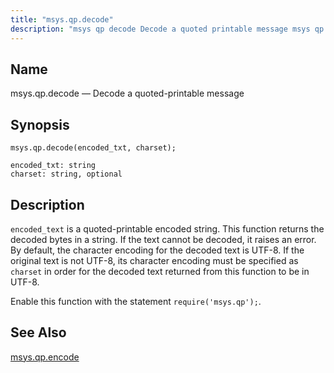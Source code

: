 ```yaml
---
title: "msys.qp.decode"
description: "msys qp decode Decode a quoted printable message msys qp decode encoded txt charset encoded text is a quoted printable encoded string This function returns the decoded bytes in a string If the text cannot be decoded it raises an error By default the character encoding for the decoded text..."
---
```


<a name="lua.ref.msys.qp.decode"></a> 
## Name

msys.qp.decode — Decode a quoted-printable message

<a name="idp26876240"></a> 
## Synopsis

`msys.qp.decode(encoded_txt, charset);`

```
encoded_txt: string
charset: string, optional
```
<a name="idp26878960"></a> 
## Description

`encoded_text` is a quoted-printable encoded string. This function returns the decoded bytes in a string. If the text cannot be decoded, it raises an error. By default, the character encoding for the decoded text is UTF-8\. If the original text is not UTF-8, its character encoding must be specified as `charset` in order for the decoded text returned from this function to be in UTF-8.

Enable this function with the statement `require('msys.qp');`.

<a name="idp26882736"></a> 
## See Also

[msys.qp.encode](/momentum/3/3-reference/3-reference-lua-ref-msys-qp-encode)